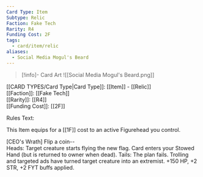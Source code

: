 ```yaml
---
Card Type: Item
Subtype: Relic
Faction: Fake Tech
Rarity: R4
Funding Cost: 2F
tags:
  - card/item/relic
aliases:
  - Social Media Mogul's Beard
---
```

> [!info]- Card Art
> ![[Social Media Mogul's Beard.png]]

[[CARD TYPES/Card Type|Card Type]]: [[Item]] - [[Relic]]  
[[Faction]]: [[Fake Tech]]  
[[Rarity]]: [[R4]]  
[[Funding Cost]]: [[2F]]  

Rules Text:  

This Item equips for a [[1F]] cost to an active Figurehead you control.  

[CEO's Wrath] Flip a coin--  
Heads: Target creature starts flying the new flag. Card enters your Stowed Hand (but is returned to owner when dead).
Tails: The plan fails. Trolling and targeted ads have turned target creature into an extremist. +150 HP, +2 STR, +2 FYT buffs applied.  